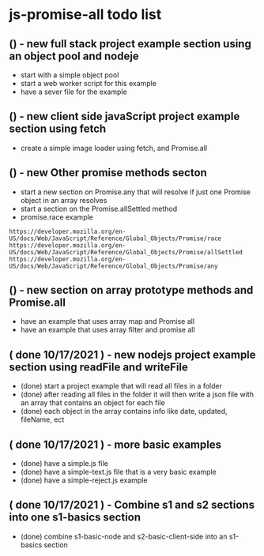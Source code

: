 # js-promise-all todo list


## () - new full stack project example section using an object pool and nodeje
* start with a simple object pool
* start a web worker script for this example
* have a sever file for the example

## () - new client side javaScript project example section using fetch
* create a simple image loader using fetch, and Promise.all

## () - new Other promise methods secton
* start a new section on Promise.any that will resolve if just one Promise object in an array resolves
* start a section on the Promise.allSettled method
* promise.race example

```
https://developer.mozilla.org/en-US/docs/Web/JavaScript/Reference/Global_Objects/Promise/race
https://developer.mozilla.org/en-US/docs/Web/JavaScript/Reference/Global_Objects/Promise/allSettled
https://developer.mozilla.org/en-US/docs/Web/JavaScript/Reference/Global_Objects/Promise/any
```

## () - new section on array prototype methods and Promise.all
* have an example that uses array map and Promise all
* have an example that uses array filter and promise all

## ( done 10/17/2021 ) - new nodejs project example section using readFile and writeFile
* (done) start a project example that will read all files in a folder
* (done) after reading all files in the folder it will then write a json file with an array that contains an object for each file
* (done) each object in the array contains info like date, updated, fileName, ect

## ( done 10/17/2021 ) - more basic examples
* (done) have a simple.js file
* (done) have a simple-text.js file that is a very basic example
* (done) have a simple-reject.js example

## ( done 10/17/2021 ) - Combine s1 and s2 sections into one s1-basics section
* (done) combine s1-basic-node and s2-basic-client-side into an s1-basics section